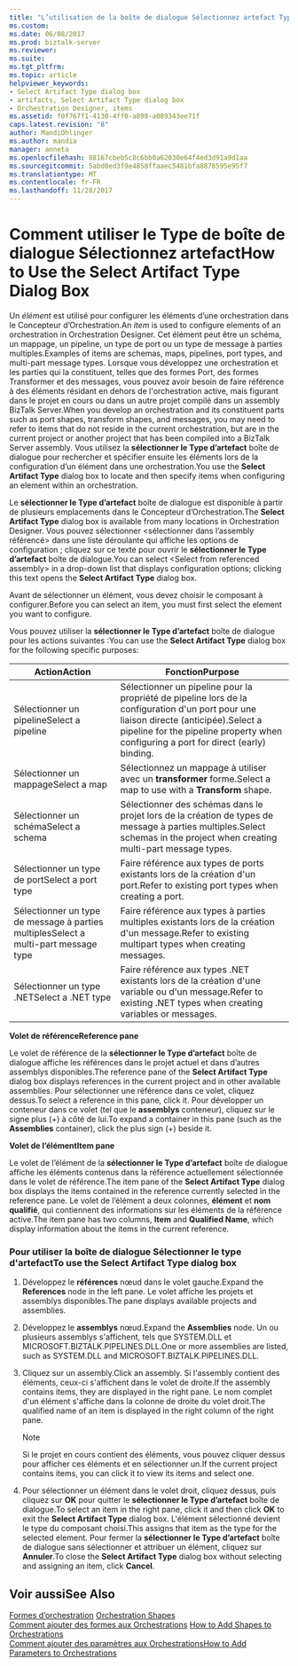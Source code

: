 ```yaml
---
title: "L’utilisation de la boîte de dialogue Sélectionnez artefact Type | Documents Microsoft"
ms.custom: 
ms.date: 06/08/2017
ms.prod: biztalk-server
ms.reviewer: 
ms.suite: 
ms.tgt_pltfrm: 
ms.topic: article
helpviewer_keywords:
- Select Artifact Type dialog box
- artifacts, Select Artifact Type dialog box
- Orchestration Designer, items
ms.assetid: f0f767f1-4130-4ff0-a898-a089343ee71f
caps.latest.revision: "8"
author: MandiOhlinger
ms.author: mandia
manager: anneta
ms.openlocfilehash: 88167cbeb5c8c6bb0a62030e64f4ed3d91a9d1aa
ms.sourcegitcommit: 5abd0ed3f9e4858ffaaec5481bfa8878595e95f7
ms.translationtype: MT
ms.contentlocale: fr-FR
ms.lasthandoff: 11/28/2017
---
```

# <a name="how-to-use-the-select-artifact-type-dialog-box"></a><span data-ttu-id="fef33-102">Comment utiliser le Type de boîte de dialogue Sélectionnez artefact</span><span class="sxs-lookup"><span data-stu-id="fef33-102">How to Use the Select Artifact Type Dialog Box</span></span>
<span data-ttu-id="fef33-103">Un *élément* est utilisé pour configurer les éléments d’une orchestration dans le Concepteur d’Orchestration.</span><span class="sxs-lookup"><span data-stu-id="fef33-103">An *item* is used to configure elements of an orchestration in Orchestration Designer.</span></span> <span data-ttu-id="fef33-104">Cet élément peut être un schéma, un mappage, un pipeline, un type de port ou un type de message à parties multiples.</span><span class="sxs-lookup"><span data-stu-id="fef33-104">Examples of items are schemas, maps, pipelines, port types, and multi-part message types.</span></span> <span data-ttu-id="fef33-105">Lorsque vous développez une orchestration et les parties qui la constituent, telles que des formes Port, des formes Transformer et des messages, vous pouvez avoir besoin de faire référence à des éléments résidant en dehors de l'orchestration active, mais figurant dans le projet en cours ou dans un autre projet compilé dans un assembly BizTalk Server.</span><span class="sxs-lookup"><span data-stu-id="fef33-105">When you develop an orchestration and its constituent parts such as port shapes, transform shapes, and messages, you may need to refer to items that do not reside in the current orchestration, but are in the current project or another project that has been compiled into a BizTalk Server assembly.</span></span> <span data-ttu-id="fef33-106">Vous utilisez la **sélectionner le Type d’artefact** boîte de dialogue pour rechercher et spécifier ensuite les éléments lors de la configuration d’un élément dans une orchestration.</span><span class="sxs-lookup"><span data-stu-id="fef33-106">You use the **Select Artifact Type** dialog box to locate and then specify items when configuring an element within an orchestration.</span></span>  
  
 <span data-ttu-id="fef33-107">Le **sélectionner le Type d’artefact** boîte de dialogue est disponible à partir de plusieurs emplacements dans le Concepteur d’Orchestration.</span><span class="sxs-lookup"><span data-stu-id="fef33-107">The **Select Artifact Type** dialog box is available from many locations in Orchestration Designer.</span></span> <span data-ttu-id="fef33-108">Vous pouvez sélectionner \<sélectionner dans l’assembly référencé\> dans une liste déroulante qui affiche les options de configuration ; cliquez sur ce texte pour ouvrir le **sélectionner le Type d’artefact** boîte de dialogue.</span><span class="sxs-lookup"><span data-stu-id="fef33-108">You can select \<Select from referenced assembly\> in a drop-down list that displays configuration options; clicking this text opens the **Select Artifact Type** dialog box.</span></span>  
  
 <span data-ttu-id="fef33-109">Avant de sélectionner un élément, vous devez choisir le composant à configurer.</span><span class="sxs-lookup"><span data-stu-id="fef33-109">Before you can select an item, you must first select the element you want to configure.</span></span>  
  
 <span data-ttu-id="fef33-110">Vous pouvez utiliser la **sélectionner le Type d’artefact** boîte de dialogue pour les actions suivantes :</span><span class="sxs-lookup"><span data-stu-id="fef33-110">You can use the **Select Artifact Type** dialog box for the following specific purposes:</span></span>  
  
|<span data-ttu-id="fef33-111">Action</span><span class="sxs-lookup"><span data-stu-id="fef33-111">Action</span></span>|<span data-ttu-id="fef33-112">Fonction</span><span class="sxs-lookup"><span data-stu-id="fef33-112">Purpose</span></span>|  
|------------|-------------|  
|<span data-ttu-id="fef33-113">Sélectionner un pipeline</span><span class="sxs-lookup"><span data-stu-id="fef33-113">Select a pipeline</span></span>|<span data-ttu-id="fef33-114">Sélectionner un pipeline pour la propriété de pipeline lors de la configuration d'un port pour une liaison directe (anticipée).</span><span class="sxs-lookup"><span data-stu-id="fef33-114">Select a pipeline for the pipeline property when configuring a port for direct (early) binding.</span></span>|  
|<span data-ttu-id="fef33-115">Sélectionner un mappage</span><span class="sxs-lookup"><span data-stu-id="fef33-115">Select a map</span></span>|<span data-ttu-id="fef33-116">Sélectionnez un mappage à utiliser avec un **transformer** forme.</span><span class="sxs-lookup"><span data-stu-id="fef33-116">Select a map to use with a **Transform** shape.</span></span>|  
|<span data-ttu-id="fef33-117">Sélectionner un schéma</span><span class="sxs-lookup"><span data-stu-id="fef33-117">Select a schema</span></span>|<span data-ttu-id="fef33-118">Sélectionner des schémas dans le projet lors de la création de types de message à parties multiples.</span><span class="sxs-lookup"><span data-stu-id="fef33-118">Select schemas in the project when creating multi-part message types.</span></span>|  
|<span data-ttu-id="fef33-119">Sélectionner un type de port</span><span class="sxs-lookup"><span data-stu-id="fef33-119">Select a port type</span></span>|<span data-ttu-id="fef33-120">Faire référence aux types de ports existants lors de la création d'un port.</span><span class="sxs-lookup"><span data-stu-id="fef33-120">Refer to existing port types when creating a port.</span></span>|  
|<span data-ttu-id="fef33-121">Sélectionner un type de message à parties multiples</span><span class="sxs-lookup"><span data-stu-id="fef33-121">Select a multi-part message type</span></span>|<span data-ttu-id="fef33-122">Faire référence aux types à parties multiples existants lors de la création d'un message.</span><span class="sxs-lookup"><span data-stu-id="fef33-122">Refer to existing multipart types when creating messages.</span></span>|  
|<span data-ttu-id="fef33-123">Sélectionner un type .NET</span><span class="sxs-lookup"><span data-stu-id="fef33-123">Select a .NET type</span></span>|<span data-ttu-id="fef33-124">Faire référence aux types .NET existants lors de la création d'une variable ou d'un message.</span><span class="sxs-lookup"><span data-stu-id="fef33-124">Refer to existing .NET types when creating variables or messages.</span></span>|  
  
 <span data-ttu-id="fef33-125">**Volet de référence**</span><span class="sxs-lookup"><span data-stu-id="fef33-125">**Reference pane**</span></span>  
  
 <span data-ttu-id="fef33-126">Le volet de référence de la **sélectionner le Type d’artefact** boîte de dialogue affiche les références dans le projet actuel et dans d’autres assemblys disponibles.</span><span class="sxs-lookup"><span data-stu-id="fef33-126">The reference pane of the **Select Artifact Type** dialog box displays references in the current project and in other available assemblies.</span></span> <span data-ttu-id="fef33-127">Pour sélectionner une référence dans ce volet, cliquez dessus.</span><span class="sxs-lookup"><span data-stu-id="fef33-127">To select a reference in this pane, click it.</span></span> <span data-ttu-id="fef33-128">Pour développer un conteneur dans ce volet (tel que le **assemblys** conteneur), cliquez sur le signe plus (+) à côté de lui.</span><span class="sxs-lookup"><span data-stu-id="fef33-128">To expand a container in this pane (such as the **Assemblies** container), click the plus sign (+) beside it.</span></span>  
  
 <span data-ttu-id="fef33-129">**Volet de l’élément**</span><span class="sxs-lookup"><span data-stu-id="fef33-129">**Item pane**</span></span>  
  
 <span data-ttu-id="fef33-130">Le volet de l’élément de la **sélectionner le Type d’artefact** boîte de dialogue affiche les éléments contenus dans la référence actuellement sélectionnée dans le volet de référence.</span><span class="sxs-lookup"><span data-stu-id="fef33-130">The item pane of the **Select Artifact Type** dialog box displays the items contained in the reference currently selected in the reference pane.</span></span> <span data-ttu-id="fef33-131">Le volet de l’élément a deux colonnes, **élément** et **nom qualifié**, qui contiennent des informations sur les éléments de la référence active.</span><span class="sxs-lookup"><span data-stu-id="fef33-131">The item pane has two columns, **Item** and **Qualified Name**, which display information about the items in the current reference.</span></span>  
  
### <a name="to-use-the-select-artifact-type-dialog-box"></a><span data-ttu-id="fef33-132">Pour utiliser la boîte de dialogue Sélectionner le type d'artefact</span><span class="sxs-lookup"><span data-stu-id="fef33-132">To use the Select Artifact Type dialog box</span></span>  
  
1.  <span data-ttu-id="fef33-133">Développez le **références** nœud dans le volet gauche.</span><span class="sxs-lookup"><span data-stu-id="fef33-133">Expand the **References** node in the left pane.</span></span> <span data-ttu-id="fef33-134">Le volet affiche les projets et assemblys disponibles.</span><span class="sxs-lookup"><span data-stu-id="fef33-134">The pane displays available projects and assemblies.</span></span>  
  
2.  <span data-ttu-id="fef33-135">Développez le **assemblys** nœud.</span><span class="sxs-lookup"><span data-stu-id="fef33-135">Expand the **Assemblies** node.</span></span> <span data-ttu-id="fef33-136">Un ou plusieurs assemblys s'affichent, tels que SYSTEM.DLL et MICROSOFT.BIZTALK.PIPELINES.DLL.</span><span class="sxs-lookup"><span data-stu-id="fef33-136">One or more assemblies are listed, such as SYSTEM.DLL and MICROSOFT.BIZTALK.PIPELINES.DLL.</span></span>  
  
3.  <span data-ttu-id="fef33-137">Cliquez sur un assembly.</span><span class="sxs-lookup"><span data-stu-id="fef33-137">Click an assembly.</span></span> <span data-ttu-id="fef33-138">Si l'assembly contient des éléments, ceux-ci s'affichent dans le volet de droite.</span><span class="sxs-lookup"><span data-stu-id="fef33-138">If the assembly contains items, they are displayed in the right pane.</span></span> <span data-ttu-id="fef33-139">Le nom complet d'un élément s'affiche dans la colonne de droite du volet droit.</span><span class="sxs-lookup"><span data-stu-id="fef33-139">The qualified name of an item is displayed in the right column of the right pane.</span></span>  
  
    > [!NOTE]
    >  <span data-ttu-id="fef33-140">Si le projet en cours contient des éléments, vous pouvez cliquer dessus pour afficher ces éléments et en sélectionner un.</span><span class="sxs-lookup"><span data-stu-id="fef33-140">If the current project contains items, you can click it to view its items and select one.</span></span>  
  
4.  <span data-ttu-id="fef33-141">Pour sélectionner un élément dans le volet droit, cliquez dessus, puis cliquez sur **OK** pour quitter le **sélectionner le Type d’artefact** boîte de dialogue.</span><span class="sxs-lookup"><span data-stu-id="fef33-141">To select an item in the right pane, click it and then click **OK** to exit the **Select Artifact Type** dialog box.</span></span> <span data-ttu-id="fef33-142">L'élément sélectionné devient le type du composant choisi.</span><span class="sxs-lookup"><span data-stu-id="fef33-142">This assigns that item as the type for the selected element.</span></span> <span data-ttu-id="fef33-143">Pour fermer la **sélectionner le Type d’artefact** boîte de dialogue sans sélectionner et attribuer un élément, cliquez sur **Annuler**.</span><span class="sxs-lookup"><span data-stu-id="fef33-143">To close the **Select Artifact Type** dialog box without selecting and assigning an item, click **Cancel**.</span></span>  
  
## <a name="see-also"></a><span data-ttu-id="fef33-144">Voir aussi</span><span class="sxs-lookup"><span data-stu-id="fef33-144">See Also</span></span>  
 <span data-ttu-id="fef33-145">[Formes d’orchestration](../core/orchestration-shapes.md) </span><span class="sxs-lookup"><span data-stu-id="fef33-145">[Orchestration Shapes](../core/orchestration-shapes.md) </span></span>  
 <span data-ttu-id="fef33-146">[Comment ajouter des formes aux Orchestrations](../core/how-to-add-shapes-to-orchestrations.md) </span><span class="sxs-lookup"><span data-stu-id="fef33-146">[How to Add Shapes to Orchestrations](../core/how-to-add-shapes-to-orchestrations.md) </span></span>  
 [<span data-ttu-id="fef33-147">Comment ajouter des paramètres aux Orchestrations</span><span class="sxs-lookup"><span data-stu-id="fef33-147">How to Add Parameters to Orchestrations</span></span>](../core/how-to-add-parameters-to-orchestrations.md)